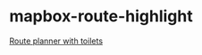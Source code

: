 # mapbox-route-highlight

[Route planner with toilets](https://captmomo.github.io//mapbox-route-highlight/toilets/index.html)
